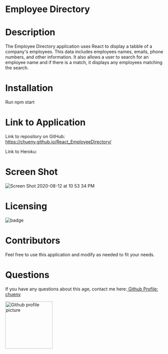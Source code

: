 # Employee Directory
 
# Description
The Employee Directory application uses React to display a tabble of a company's employees. This data includes employees names, emails, phone numbers, and other information.  It also allows a user to search for an employee name and if there is a match, it displays any employees matching the search. 
 
# Installation
Run npm start

# Link to Application 
Link to repository on GitHub: https://chueny.github.io/React_EmployeeDirectory/

Link to Heroku: 

# Screen Shot
![Screen Shot 2020-08-12 at 10 53 34 PM](https://user-images.githubusercontent.com/17972802/90092512-b712a100-dcee-11ea-9b44-f5ac6e89875e.png)

# Licensing
<img src="https://img.shields.io/badge/License-${data.license}-blue" alt="badge">

# Contributors
Feel free to use this application and modify as needed to fit your needs.

# Questions
 If you have any questions about this age, contact me here:<a href="https://github.com/chueny"> Github Profile: chueny</a>

<img src="https://avatars1.githubusercontent.com/u/17972802?v=4" alt="Github profile picture" width="150">
